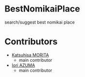 # BestNomikaiPlace
search/suggest best nomikai place

# Contributors
- [Katsuhisa MORITA](https://github.com/KatsuhisaMorita)  
    - main contributor
- [Iori AZUMA](https://github.com/phazuma)  
    - main contributor